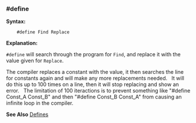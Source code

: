 <div class="section">

<div class="titlepage">

<div>

<div>

### <span id="_define"></span>\#define

</div>

</div>

</div>

<span class="strong">**Syntax:**</span>

``` screen
    #define Find Replace
```

<span class="strong">**Explanation:**</span>  
  
`#define` will search through the program for `Find`, and replace it
with the value given for `Replace`.  
  
The compiler replaces a constant with the value, it then searches the
line for constants again and will make any more replacements needed.  
It will do this up to 100 times on a line, then it will stop replacing
and show an error.   The limitation of 100 iteractions is to prevent
something like "\#define Const\_A Const\_B" and then "\#define Const\_B
Const\_A" from causing an infinite loop in the compiler.

  
  

<span class="strong">**See Also**</span>
<a href="constants" class="link" title="Constants">Defines</a>

</div>
